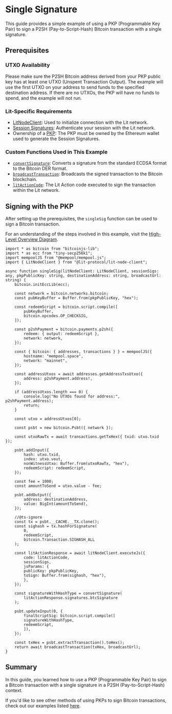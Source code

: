 # Single Signature

This guide provides a simple example of using a PKP (Programmable Key Pair) to sign a P2SH (Pay-to-Script-Hash) Bitcoin transaction with a single signature.

## Prerequisites

### UTXO Availability
Please make sure the P2SH Bitcoin address derived from your PKP public key has at least one UTXO (Unspent Transaction Output). The example will use the first UTXO on your address to send funds to the specified destination address. If there are no UTXOs, the PKP will have no funds to spend, and the example will not run.

### Lit-Specific Requirements
- [LitNodeClient](../../../sdk/authentication/session-sigs/get-session-sigs.md#initializing-a-litnodeclient): Used to initialize connection with the Lit network.
- [Session Signatures](../../../sdk/authentication/session-sigs/intro.md): Authenticate your session with the Lit network.
- Ownership of a [PKP](../../overview.md): The PKP must be owned by the Ethereum wallet used to generate the Session Signatures.

### Custom Functions Used in This Example
- [`convertSignature`](./overview.md#formatting-the-signature): Converts a signature from the standard ECDSA format to the Bitcoin DER format.
- [`broadcastTransaction`](./overview.md#broadcasting-the-transaction): Broadcasts the signed transaction to the Bitcoin blockchain.
- [`litActionCode`](./overview.md#signing-within-a-lit-action): The Lit Action code executed to sign the transaction within the Lit network.

## Signing with the PKP

After setting up the prerequisites, the `singleSig` function can be used to sign a Bitcoin transaction.

For an understanding of the steps involved in this example, visit the [High-Level Overview Diagram](./overview.md#high-level-overview).

```tsx
import * as bitcoin from "bitcoinjs-lib";
import * as ecc from "tiny-secp256k1";
import mempoolJS from "@mempool/mempool.js";
import { LitNodeClient } from "@lit-protocol/lit-node-client";

async function singleSig(litNodeClient: LitNodeClient, sessionSigs: any, pkpPublicKey: string, destinationAddress: string, broadcastUrl: string) {
    bitcoin.initEccLib(ecc);

    const network = bitcoin.networks.bitcoin;
    const pubKeyBuffer = Buffer.from(pkpPublicKey, "hex");

    const redeemScript = bitcoin.script.compile([
        pubKeyBuffer,
        bitcoin.opcodes.OP_CHECKSIG,
    ]);

    const p2shPayment = bitcoin.payments.p2sh({
        redeem: { output: redeemScript },
        network: network,
    });

    const { bitcoin: { addresses, transactions } } = mempoolJS({
        hostname: "mempool.space",
        network: "mainnet",
    });

    const addressUtxos = await addresses.getAddressTxsUtxo({
        address: p2shPayment.address!,
    });

    if (addressUtxos.length === 0) {
        console.log("No UTXOs found for address:", p2shPayment.address);
        return;
    }

    const utxo = addressUtxos[0];

    const psbt = new bitcoin.Psbt({ network });

    const utxoRawTx = await transactions.getTxHex({ txid: utxo.txid });

    psbt.addInput({
        hash: utxo.txid,
        index: utxo.vout,
        nonWitnessUtxo: Buffer.from(utxoRawTx, "hex"),
        redeemScript: redeemScript,
    });

    const fee = 1000;
    const amountToSend = utxo.value - fee;

    psbt.addOutput({
        address: destinationAddress,
        value: BigInt(amountToSend),
    });

    //@ts-ignore
    const tx = psbt.__CACHE.__TX.clone();
    const sighash = tx.hashForSignature(
        0,
        redeemScript,
        bitcoin.Transaction.SIGHASH_ALL
    );

    const litActionResponse = await litNodeClient.executeJs({
        code: litActionCode,
        sessionSigs, 
        jsParams: {
        publicKey: pkpPublicKey,
        toSign: Buffer.from(sighash, "hex"),
        },
    });

    const signatureWithHashType = convertSignature(
        litActionResponse.signatures.btcSignature
    );

    psbt.updateInput(0, {
        finalScriptSig: bitcoin.script.compile([
        signatureWithHashType,
        redeemScript,
        ]),
    });

    const txHex = psbt.extractTransaction().toHex();
    return await broadcastTransaction(txHex, broadcastUrl);
}
```

## Summary 

In this guide, you learned how to use a PKP (Programmable Key Pair) to sign a Bitcoin transaction with a single signature in a P2SH (Pay-to-Script-Hash) context.

If you'd like to see other methods of using PKPs to sign Bitcoin transactions, check out our examples listed [here](./overview.md#p2sh-examples).

